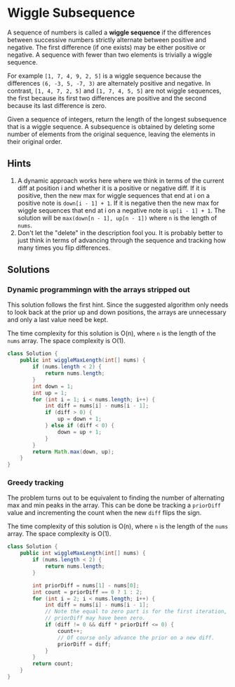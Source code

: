 # Wiggle Subsequence

A sequence of numbers is called a **wiggle sequence** if the differences between
successive numbers strictly alternate between positive and negative. The first
difference (if one exists) may be either positive or negative. A sequence with
fewer than two elements is trivially a wiggle sequence.

For example `[1, 7, 4, 9, 2, 5]` is a wiggle sequence because the differences
`(6, -3, 5, -7, 3)` are alternately positive and negative. In contrast,
`[1, 4, 7, 2, 5]` and `[1, 7, 4, 5, 5]` are not wiggle sequences, the first
because its first two differences are positive and the second because its last
difference is zero.

Given a sequence of integers, return the length of the longest subsequence that
is a wiggle sequence. A subsequence is obtained by deleting some number of
elements from the original sequence, leaving the elements in their original
order.

## Hints

1. A dynamic approach works here where we think in terms of the current diff at
   position i and whether it is a positive or negative diff. If it is positive,
   then the new max for wiggle sequences that end at i on a positive note is
   `down[i - 1] + 1`. If it is negative then the new max for wiggle sequences
   that end at i on a negative note is `up[i - 1] + 1`. The solution will be
   `max(down[n - 1], up[n - 1])` where `n` is the length of `nums`.
1. Don't let the "delete" in the description fool you. It is probably better to
   just think in terms of advancing through the sequence and tracking how many
   times you flip differences.

## Solutions

### Dynamic programmingn with the arrays stripped out

This solution follows the first hint. Since the suggested algorithm only needs
to look back at the prior up and down positions, the arrays are unnecessary and
only a last value need be kept.

The time complexity for this solution is O(n), where `n` is the length of the
`nums` array. The space complexity is O(1).

```java
class Solution {
    public int wiggleMaxLength(int[] nums) {
        if (nums.length < 2) {
            return nums.length;
        }
        int down = 1;
        int up = 1;
        for (int i = 1; i < nums.length; i++) {
            int diff = nums[i] - nums[i - 1];
            if (diff > 0) {
                up = down + 1;
            } else if (diff < 0) {
                down = up + 1;
            }
        }
        return Math.max(down, up);
    }
}
```

### Greedy tracking

The problem turns out to be equivalent to finding the number of alternating max
and min peaks in the array. This can be done be tracking a `priorDiff` value
and incrementing the count when the new `diff` flips the sign.

The time complexity of this solution is O(n), where `n` is the length of the
`nums` array. The space complexity is O(1).

```java
class Solution {
    public int wiggleMaxLength(int[] nums) {
        if (nums.length < 2) {
            return nums.length;
        }

        int priorDiff = nums[1] - nums[0];
        int count = priorDiff == 0 ? 1 : 2;
        for (int i = 2; i < nums.length; i++) {
            int diff = nums[i] - nums[i - 1];
            // Note the equal to zero part is for the first iteration, where
            // priorDiff may have been zero.
            if (diff != 0 && diff * priorDiff <= 0) {
                count++;
                // Of course only advance the prior on a new diff.
                priorDiff = diff;
            }
        }
        return count;
    }
}
```
